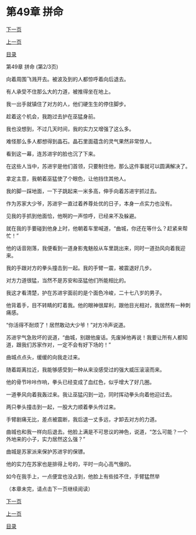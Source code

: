 <h1>第49章    拼命</h1>
            <div><p><a href="./0146_%E7%AC%AC49%E7%AB%A0_%E6%8B%BC%E5%91%BD.md">下一页</a></p><p><a href="./0144_%E7%AC%AC49%E7%AB%A0_%E6%8B%BC%E5%91%BD.md">上一页</a></p><p><a href="../">目录</a></p></div>
            <div><p>第49章    拼命 (第2/3页)</p><p>向着周围飞溅开去。被波及到的人都惊呼着向后退去。</p><p>有人承受不住那么大的力道，被推得坐在地上。</p><p>我一出手就镇住了对方的人，他们硬生生的停住脚步。</p><p>趁着这个机会，我跑过去护在巫猛身前。</p><p>我也没想到，不过几天时间，我的实力又增强了这么多。</p><p>难怪那么多人都想得到晶石。晶石里面蕴含的灵气果然非常惊人。</p><p>看到这一幕，连苏进宇的脸也沉了下来。</p><p>在这些人当中，苏进宇是他们首领，只要制住他，那么这件事就可以圆满解决了。</p><p>拿定主意，我朝着巫猛使了个眼色，让他挡住其他人。</p><p>我的脚一踩地面，一下子跳起来一米多高，伸手向着苏进宇抓过去。</p><p>作为苏家大少爷，苏进宇一直过着养尊处优的日子，本身一点实力也没有。</p><p>见我的手抓到他面恰，他啊的一声惊呼，已经来不及躲避。</p><p>就在我的手要碰到他身上时，他朝着车里喊道，“曲城，你还在等什么？赶紧来帮忙！”</p><p>他的话音刚落，我便看到一道身影鬼魅般从车里跳出来，同时一道劲风向着我迎来。</p><p>我的手跟对方的拳头撞击到一起。我的手臂一震，被震退好几步。</p><p>对方力道很猛，当然不是苏安和巫猛他们所能相比的。</p><p>我这才看清楚，护在苏进宇面前的是个面色冷峻，二十七八岁的男子。</p><p>他背着手，目不转睛的盯着我。他的眼神很犀利，跟他目光相对，我居然有一种刺痛感。</p><p>“你活得不耐烦了！居然敢动大少爷！”对方冷声说道。</p><p>苏进宇气急败坏的说道，“曲城，别跟他废话。先废掉他再说！我要让所有人都知道，跟我们苏家作对，一定不会有好下场的！”</p><p>曲城点点头，缓缓的向我走过来。</p><p>随着距离拉近，我能够感受到一种从来没感受过的强大威压滚滚而来。</p><p>他的骨节咔咔作响，拳头已经变成了血红色，似乎增大了好几圈。</p><p>一道拳风向着我轰过来。我让巫猛闪到一边，同时挥动拳头向着他迎过去。</p><p>两只拳头撞击到一起，一股大力顺着拳头传过来。</p><p>手臂剧痛无比，差点被震断，我后退一丈多远，才卸去对方的力道。</p><p>曲城也和我一样向后退去。他脸上满是不可思议的神色，说道，“怎么可能？一个外地来的小子，实力居然这么强？”</p><p>曲城是苏家派来保护苏进宇的保镖。</p><p>他的实力在苏家也是排得上号的，平时一向心高气傲的。</p><p>如今在我手上，一点便宜也没占到，他脸上有些挂不住，手臂猛然举</p><p>（本章未完，请点击下一页继续阅读）</p></div>
            <div><p><a href="./0146_%E7%AC%AC49%E7%AB%A0_%E6%8B%BC%E5%91%BD.md">下一页</a></p><p><a href="./0144_%E7%AC%AC49%E7%AB%A0_%E6%8B%BC%E5%91%BD.md">上一页</a></p><p><a href="../">目录</a></p></div>